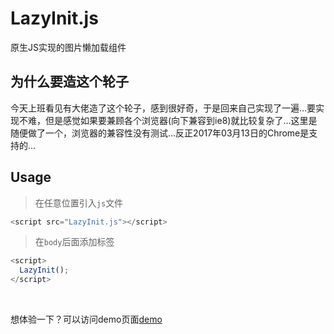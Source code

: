 # LazyInit.js
原生JS实现的图片懒加载组件

## 为什么要造这个轮子

今天上班看见有大佬造了这个轮子，感到很好奇，于是回来自己实现了一遍…要实现不难，但是感觉如果要兼顾各个浏览器(向下兼容到ie8)就比较复杂了…这里是随便做了一个，浏览器的兼容性没有测试…反正2017年03月13日的Chrome是支持的…

## Usage

> 在任意位置引入`js`文件

```javascript
<script src="LazyInit.js"></script>
```

> 在`body`后面添加标签

```javascript
<script>
  LazyInit();
</script>
```

<br>

想体验一下？可以访问demo页面[demo](http://139.129.132.196/LazyInit/)
